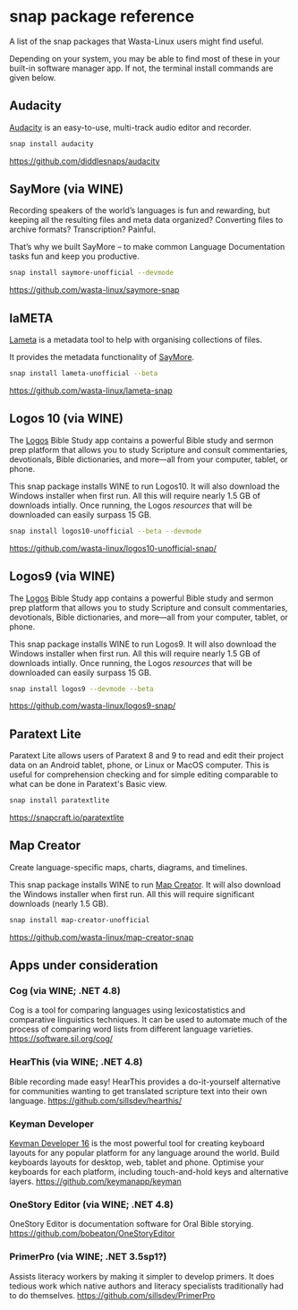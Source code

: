 # snap package reference

A list of the snap packages that Wasta-Linux users might find useful.

Depending on your system, you may be able to find most of these in your built-in software manager app. If not, the terminal install commands are given below.

## Audacity

[Audacity](https://www.audacityteam.org/) is an easy-to-use, multi-track audio editor and recorder.
```bash
snap install audacity
```
https://github.com/diddlesnaps/audacity

## SayMore (via WINE)

Recording speakers of the world’s languages is fun and rewarding, but keeping all the resulting
files and meta data organized? Converting files to archive formats? Transcription? Painful.

That’s why we built SayMore – to make common Language Documentation tasks fun and keep you productive.
```bash
snap install saymore-unofficial --devmode
```
https://github.com/wasta-linux/saymore-snap

## laMETA

[Lameta](https://www.lameta.org) is a metadata tool to help with organising collections of files.

It provides the metadata functionality of [SayMore](https://software.sil.org/saymore/).
```bash
snap install lameta-unofficial --beta
```
https://github.com/wasta-linux/lameta-snap

## Logos 10 (via WINE)

The [Logos](https://www.logos.com/) Bible Study app contains a powerful Bible study and sermon prep platform that allows you to study Scripture and consult commentaries, devotionals, Bible dictionaries, and more—all from your computer, tablet, or phone.

This snap package installs WINE to run Logos10. It will also download the Windows installer when first run. All this will require nearly 1.5 GB of downloads intially. Once running, the Logos *resources* that will be downloaded can easily surpass 15 GB.
```bash
snap install logos10-unofficial --beta --devmode
```
https://github.com/wasta-linux/logos10-unofficial-snap/

## Logos9 (via WINE)

The [Logos](https://www.logos.com/) Bible Study app contains a powerful Bible study and sermon prep platform that allows you to study Scripture and consult commentaries, devotionals, Bible dictionaries, and more—all from your computer, tablet, or phone.

This snap package installs WINE to run Logos9. It will also download the Windows installer when first run. All this will require nearly 1.5 GB of downloads intially. Once running, the Logos *resources* that will be downloaded can easily surpass 15 GB.
```bash
snap install logos9 --devmode --beta
```
https://github.com/wasta-linux/logos9-snap/

## Paratext Lite

Paratext Lite allows users of Paratext 8 and 9 to read and edit their project data on an Android tablet, phone, or Linux or MacOS computer. This is useful for comprehension checking and for simple editing comparable to what can be done in Paratext's Basic view.

```bash
snap install paratextlite
```
https://snapcraft.io/paratextlite

## Map Creator

Create language-specific maps, charts, diagrams, and timelines.

This snap package installs WINE to run [Map Creator](http://fmosoft.com/map-creator). It will also download the Windows installer when first run. All this will require significant downloads (nearly 1.5 GB).
```bash
snap install map-creator-unofficial
```
https://github.com/wasta-linux/map-creator-snap

## Apps under consideration

### Cog (via WINE; .NET 4.8)

Cog is a tool for comparing languages using lexicostatistics and comparative linguistics techniques. It can be used to automate much of the process of comparing word lists from different language varieties.
https://software.sil.org/cog/

### HearThis (via WINE; .NET 4.8)

Bible recording made easy! HearThis provides a do-it-yourself alternative for communities wanting to get translated scripture text into their own language.
https://github.com/sillsdev/hearthis/

### Keyman Developer

[Keyman Developer 16](https://keyman.com/developer/features.php) is the most powerful tool for creating keyboard layouts for any popular platform for any language around the world. Build keyboards layouts for desktop, web, tablet and phone. Optimise your keyboards for each platform, including touch-and-hold keys and alternative layers.
https://github.com/keymanapp/keyman

### OneStory Editor (via WINE; .NET 4.8)

OneStory Editor is documentation software for Oral Bible storying.
https://github.com/bobeaton/OneStoryEditor

### PrimerPro (via WINE; .NET 3.5sp1?)

Assists literacy workers by making it simpler to develop primers. It does tedious work which native authors and literacy specialists traditionally had to do themselves.
https://github.com/sillsdev/PrimerPro

